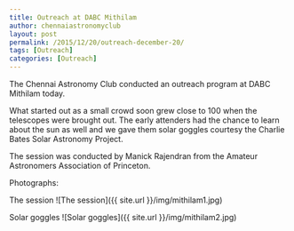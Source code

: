 ```yaml
---
title: Outreach at DABC Mithilam
author: chennaiastronomyclub
layout: post
permalink: /2015/12/20/outreach-december-20/
tags: [Outreach]
categories: [Outreach]
---
```


The Chennai Astronomy Club conducted an outreach program at DABC Mithilam today. 

What started out as a small crowd soon grew close to 100 when the telescopes were brought out. The early attenders had the chance to learn about the sun as well and we gave them solar goggles courtesy the Charlie Bates Solar Astronomy Project.

The session was conducted by Manick Rajendran from the Amateur Astronomers Association of Princeton.


Photographs:

The session
![The session]({{ site.url }}/img/mithilam1.jpg)


Solar goggles
![Solar goggles]({{ site.url }}/img/mithilam2.jpg)
